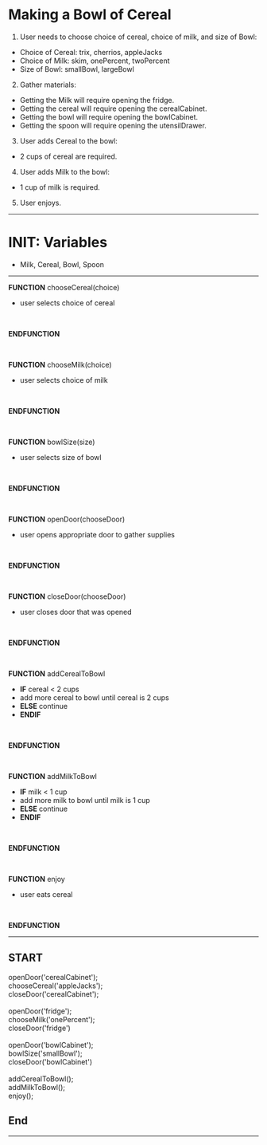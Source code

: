 # Making a Bowl of Cereal

1. User needs to choose choice of cereal, choice of milk, and size of Bowl:
* Choice of Cereal: trix, cherrios, appleJacks
* Choice of Milk: skim, onePercent, twoPercent
* Size of Bowl: smallBowl, largeBowl

2. Gather materials:
* Getting the Milk will require opening the fridge.
* Getting the cereal will require opening the cerealCabinet.
* Getting the bowl will require opening the bowlCabinet.
* Getting the spoon will require opening the utensilDrawer.

3. User adds Cereal to the bowl:
* 2 cups of cereal are required.

4. User adds Milk to the bowl:
* 1 cup of milk is required.

5. User enjoys. 

<hr>

# INIT: Variables 
* Milk, Cereal, Bowl, Spoon

<hr>

**FUNCTION** chooseCereal(choice)
* user selects choice of cereal 
<br>

**ENDFUNCTION**

<br>

**FUNCTION** chooseMilk(choice)
* user selects choice of milk
<br>

**ENDFUNCTION**

<br>

**FUNCTION** bowlSize(size)
* user selects size of bowl
<br>

**ENDFUNCTION**

<br>

**FUNCTION** openDoor(chooseDoor)
* user opens appropriate door to gather supplies
<br>

**ENDFUNCTION**

<br>

**FUNCTION** closeDoor(chooseDoor)
* user closes door that was opened
<br>

**ENDFUNCTION**

<br>

**FUNCTION** addCerealToBowl
* **IF** cereal < 2 cups
* add more cereal to bowl until cereal is 2 cups
* **ELSE** continue 
* **ENDIF**
<br>

**ENDFUNCTION**

<br>

**FUNCTION** addMilkToBowl
* **IF** milk < 1 cup
* add more milk to bowl until milk is 1 cup
* **ELSE** continue
* **ENDIF**
<br>

**ENDFUNCTION**

<br>

**FUNCTION** enjoy
* user eats cereal
<br>

**ENDFUNCTION**

<hr>

## START

openDoor('cerealCabinet'); <br>
chooseCereal('appleJacks'); <br>
closeDoor('cerealCabinet'); <br>
<br>
openDoor('fridge'); <br>
chooseMilk('onePercent'); <br>
closeDoor('fridge') <br>
<br>
openDoor('bowlCabinet'); <br>
bowlSize('smallBowl'); <br>
closeDoor('bowlCabinet') <br>
<br>
addCerealToBowl(); <br>
addMilkToBowl(); <br>
enjoy(); <br>

## End

<hr>



    




